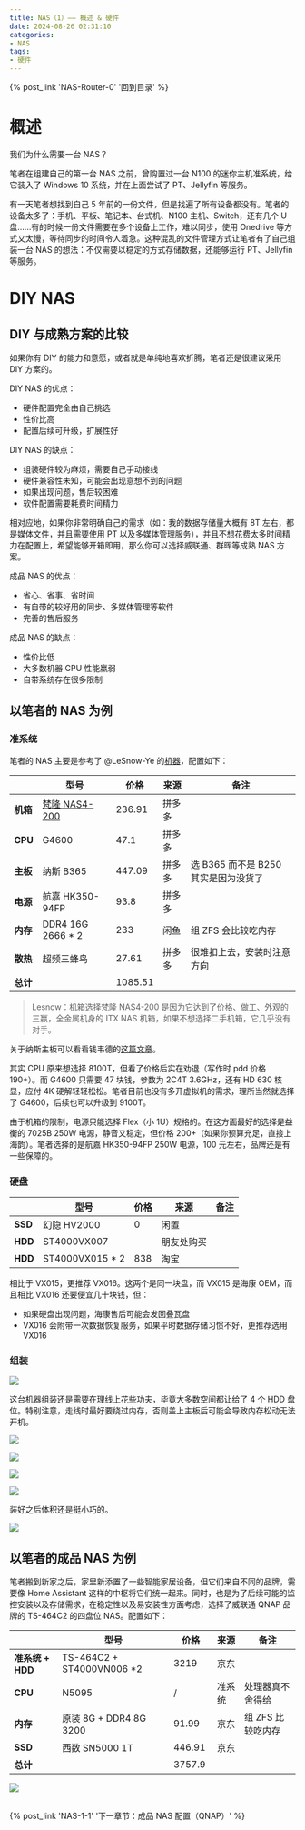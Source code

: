 ```yaml
---
title: NAS（1）—— 概述 & 硬件
date: 2024-08-26 02:31:10
categories:
- NAS
tags:
- 硬件
---
```


{% post_link 'NAS-Router-0' '回到目录' %}
<br/>

# 概述

我们为什么需要一台 NAS？

笔者在组建自己的第一台 NAS 之前，曾购置过一台 N100 的迷你主机准系统，给它装入了 Windows 10 系统，并在上面尝试了 PT、Jellyfin 等服务。

有一天笔者想找到自己 5 年前的一份文件，但是找遍了所有设备都没有。笔者的设备太多了：手机、平板、笔记本、台式机、N100 主机、Switch，还有几个 U 盘......有的时候一份文件需要在多个设备上工作，难以同步，使用 Onedrive 等方式又太慢，等待同步的时间令人着急。这种混乱的文件管理方式让笔者有了自己组装一台 NAS 的想法：不仅需要以稳定的方式存储数据，还能够运行 PT、Jellyfin 等服务。

# DIY NAS

## DIY 与成熟方案的比较

如果你有 DIY 的能力和意愿，或者就是单纯地喜欢折腾，笔者还是很建议采用 DIY 方案的。

DIY NAS 的优点：

- 硬件配置完全由自己挑选
- 性价比高
- 配置后续可升级，扩展性好

DIY NAS 的缺点：

- 组装硬件较为麻烦，需要自己手动接线
- 硬件兼容性未知，可能会出现意想不到的问题
- 如果出现问题，售后较困难
- 软件配置需要耗费时间精力

相对应地，如果你非常明确自己的需求（如：我的数据存储量大概有 8T 左右，都是媒体文件，并且需要使用 PT 以及多媒体管理服务），并且不想花费太多时间精力在配置上，希望能够开箱即用，那么你可以选择威联通、群晖等成熟 NAS 方案。

成品 NAS 的优点：

- 省心、省事、省时间
- 有自带的较好用的同步、多媒体管理等软件
- 完善的售后服务

成品 NAS 的缺点：

- 性价比低
- 大多数机器 CPU 性能羸弱
- 自带系统存在很多限制

## 以笔者的 NAS 为例

### 准系统

笔者的 NAS 主要是参考了 @LeSnow-Ye 的[机器](https://blog.lesnow.top/2023/08/22/first-nas/ "机器")，配置如下：

|         | **型号**                                                                        | **价格**  | **来源** | **备注**                   |
| ------- | ----------------------------------------------------------------------------- | ------- | ------ | ------------------------ |
| **机箱**  | [梵隆 NAS4-200](https://item.taobao.com/item.htm?id=694112714570 "梵隆 NAS4-200") | 236.91  | 拼多多    |                          |
| **CPU** | G4600                                                                         | 47.1    | 拼多多    |                          |
| **主板**  | 纳斯 B365                                                                       | 447.09  | 拼多多    | 选 B365 而不是 B250 其实是因为没货了 |
| **电源**  | 航嘉 HK350-94FP                                                                 | 93.8    | 拼多多    |                          |
| **内存**  | DDR4 16G 2666 \* 2                                                            | 233     | 闲鱼     | 组 ZFS 会比较吃内存             |
| **散热**  | 超频三蜂鸟                                                                         | 27.61   | 拼多多    | 很难扣上去，安装时注意方向            |
| **总计**  |                                                                               | 1085.51 |        |                          |

> Lesnow：机箱选择梵隆 NAS4-200 是因为它达到了价格、做工、外观的三赢，全金属机身的 ITX NAS 机箱，如果不想选择二手机箱，它几乎没有对手。

关于纳斯主板可以看看钱韦德的[这篇文章](https://mp.weixin.qq.com/s/F9g6ynC1DIy_lmmIfOZ8Vg "这篇文章")。

其实 CPU 原来想选择 8100T，但看了价格后实在劝退（写作时 pdd 价格 190+）。而 G4600 只需要 47 块钱，参数为 2C4T 3.6GHz，还有 HD 630 核显，应付 4K 硬解轻轻松松。笔者目前也没有多开虚拟机的需求，理所当然就选择了 G4600，后续也可以升级到 9100T。

由于机箱的限制，电源只能选择 Flex（小 1U）规格的。在这方面最好的选择是益衡的 7025B 250W 电源，静音又稳定，但价格 200+（如果你预算充足，直接上海韵）。笔者选择的是航嘉 HK350-94FP 250W 电源，100 元左右，品牌还是有一些保障的。

### 硬盘

|         | **型号**           | **价格** | **来源** | **备注** |
| ------- | ---------------- | ------ | ------ | ------ |
| **SSD** | 幻隐 HV2000        | 0      | 闲置     |        |
| **HDD** | ST4000VX007      |        | 朋友处购买  |        |
| **HDD** | ST4000VX015 \* 2 | 838    | 淘宝     |        |

相比于 VX015，更推荐 VX016。这两个是同一块盘，而 VX015 是海康 OEM，而且相比 VX016 还要便宜几十块钱，但：

- 如果硬盘出现问题，海康售后可能会发回叠瓦盘
- VX016 会附带一次数据恢复服务，如果平时数据存储习惯不好，更推荐选用 VX016

### 组装

![](NAS-1/a0c8c3725b4aea9229eabdb3a3733ba5_XThfB2wEEb.jpg)

这台机器组装还是需要在理线上花些功夫，毕竟大多数空间都让给了 4 个 HDD 盘位。特别注意，走线时最好要绕过内存，否则盖上主板后可能会导致内存松动无法开机。

![](NAS-1/7076a880f0f8351f4ee946dda1487e8d_y_Xpj8BuBa.jpg)

![](NAS-1/7640cecb24ab31127f9e00e8be0ba145_SfBvpHaHJk.jpg)

![](NAS-1/2ddc23fe2d7ff2ae8b37da66a76c694d_635WXaFIis.jpg)

![](NAS-1/450f1f8286f97fdfa36962802a1e782d_gGumD2x8fS.jpg)

装好之后体积还是挺小巧的。

![](NAS-1/c39807438515212820367b37c6bb2769_HnC2yzo-qq.jpg)

## 以笔者的成品 NAS 为例

笔者搬到新家之后，家里新添置了一些智能家居设备，但它们来自不同的品牌，需要像 Home Assistant 这样的中枢将它们统一起来。同时，也是为了后续可能的监控安装以及存储需求，在稳定性以及易安装性方面考虑，选择了威联通 QNAP 品牌的 TS-464C2 的四盘位 NAS。配置如下：

|         | **型号**                                                                        | **价格**  | **来源** | **备注**                   |
| ------- | -------------------------------------------------------------------- | ------- | ------ | ------------------------ |
| **准系统 + HDD**  | TS-464C2 + ST4000VN006 \*2 | 3219  | 京东    |                          |
| **CPU** | N5095                                                                         | /    | 准系统    |      处理器真不舍得给                    |
| **内存**  | 原装 8G + DDR4 8G 3200                                                            | 91.99     | 京东     | 组 ZFS 比较吃内存             |
| **SSD**  | 西数 SN5000 1T                                                                         | 446.91   | 京东    |              |
| **总计**  |                                                                               | 3757.9  |        |                          |


![](NAS-1/ED03038D-6C99-4530-B623-B1B9ACF771AE_1_102_a.jpeg)

<br/>
{% post_link 'NAS-1-1' '下一章节：成品 NAS 配置（QNAP）' %}
